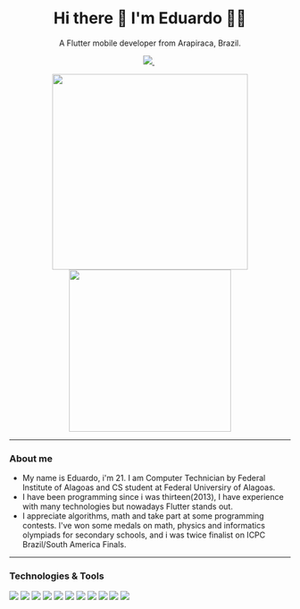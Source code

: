

<h1 align='center'>
  Hi there 👋 I'm Eduardo 👨‍💻
</h1>

<p align='center'>
  A Flutter mobile developer from Arapiraca, Brazil.
</p>

<p align='center'>
  <a href="https://www.linkedin.com/in/eduardo-correia-41b402196/">
    <img src="https://img.shields.io/badge/linkedin-%230077B5.svg?&style=for-the-badge&logo=linkedin&logoColor=white" />
  </a>&nbsp;
</p>

<p align='center'>
  <a href="#"><img src="https://github-readme-stats.vercel.app/api?username=lucioeduardo&show_icons=true&count_private=true&theme=dracula" width="350"></a>
  <img src="https://github-readme-stats.vercel.app/api/top-langs/?username=lucioeduardo&layout=compact&theme=dracula" width="290">
</p>

---
### About me

- My name is Eduardo, i'm 21. I am Computer Technician by Federal Institute of Alagoas and CS student at Federal Universiry of Alagoas.
- I have been programming since i was thirteen(2013), I have experience with many technologies but nowadays Flutter stands out.
-  I appreciate algorithms, math and take part at some programming contests. I've won some medals on math, physics and informatics olympiads for secondary schools, and i was twice finalist on ICPC Brazil/South America Finals.

---
### Technologies & Tools
![](https://img.shields.io/badge/Code-Flutter-informational?style=flat&logo=flutter&logoColor=white&color=3498db)
![](https://img.shields.io/badge/Code-Dart-informational?style=flat&logo=dart&logoColor=white&color=3498db)
![](https://img.shields.io/badge/Code-JavaScript-informational?style=flat&logo=javascript&logoColor=white&color=3498db)
![](https://img.shields.io/badge/Code-Node.Js-informational?style=flat&logo=node.js&logoColor=white&color=3498db)
![](https://img.shields.io/badge/Code-NestJs-informational?style=flat&logo=nestjs&logoColor=white&color=3498db)
![](https://img.shields.io/badge/Code-Python-informational?style=flat&logo=python&logoColor=white&color=3498db)
![](https://img.shields.io/badge/Code-Django-informational?style=flat&logo=django&logoColor=white&color=3498db)
![](https://img.shields.io/badge/Code-Java-informational?style=flat&logo=java&logoColor=white&color=3498db)
![](https://img.shields.io/badge/OS-Linux-informational?style=flat&logo=linux&logoColor=white&color=3498db)
![](https://img.shields.io/badge/Database-MySql-informational?style=flat&logo=mysql&logoColor=white&color=3498db)
![](https://img.shields.io/badge/Tools-Docker-informational?style=flat&logo=docker&logoColor=white&color=3498db)






